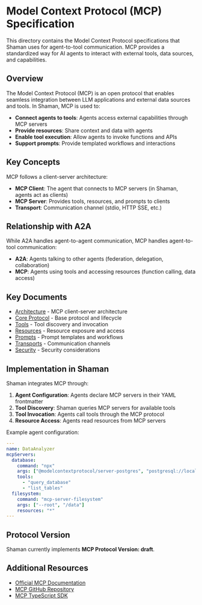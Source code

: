 # Model Context Protocol (MCP) Specification

This directory contains the Model Context Protocol specifications that Shaman uses for agent-to-tool communication. MCP provides a standardized way for AI agents to interact with external tools, data sources, and capabilities.

## Overview

The Model Context Protocol (MCP) is an open protocol that enables seamless integration between LLM applications and external data sources and tools. In Shaman, MCP is used to:

- **Connect agents to tools**: Agents access external capabilities through MCP servers
- **Provide resources**: Share context and data with agents
- **Enable tool execution**: Allow agents to invoke functions and APIs
- **Support prompts**: Provide templated workflows and interactions

## Key Concepts

MCP follows a client-server architecture:

- **MCP Client**: The agent that connects to MCP servers (in Shaman, agents act as clients)
- **MCP Server**: Provides tools, resources, and prompts to clients
- **Transport**: Communication channel (stdio, HTTP SSE, etc.)

## Relationship with A2A

While A2A handles agent-to-agent communication, MCP handles agent-to-tool communication:

- **A2A**: Agents talking to other agents (federation, delegation, collaboration)
- **MCP**: Agents using tools and accessing resources (function calling, data access)

## Key Documents

- [Architecture](./architecture.md) - MCP client-server architecture
- [Core Protocol](./core-protocol.md) - Base protocol and lifecycle
- [Tools](./tools.md) - Tool discovery and invocation
- [Resources](./resources.md) - Resource exposure and access
- [Prompts](./prompts.md) - Prompt templates and workflows
- [Transports](./transports.md) - Communication channels
- [Security](./security.md) - Security considerations

## Implementation in Shaman

Shaman integrates MCP through:

1. **Agent Configuration**: Agents declare MCP servers in their YAML frontmatter
2. **Tool Discovery**: Shaman queries MCP servers for available tools
3. **Tool Invocation**: Agents call tools through the MCP protocol
4. **Resource Access**: Agents read resources from MCP servers

Example agent configuration:
```yaml
---
name: DataAnalyzer
mcpServers:
  database:
    command: "npx"
    args: ["@modelcontextprotocol/server-postgres", "postgresql://localhost/mydb"]
    tools:
      - "query_database"
      - "list_tables"
  filesystem:
    command: "mcp-server-filesystem"
    args: ["--root", "/data"]
    resources: "*"
---
```

## Protocol Version

Shaman currently implements **MCP Protocol Version: draft**.

## Additional Resources

- [Official MCP Documentation](https://modelcontextprotocol.io)
- [MCP GitHub Repository](https://github.com/modelcontextprotocol/specification)
- [MCP TypeScript SDK](https://github.com/modelcontextprotocol/typescript-sdk)